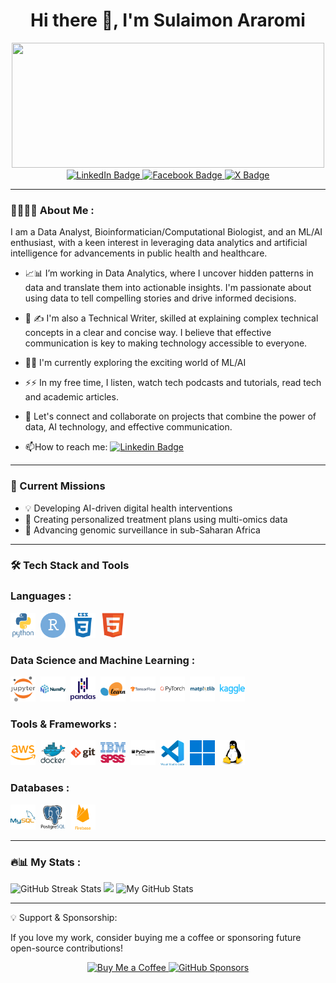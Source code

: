 <div id="header" align="center">
 
<h1 align="center">
  Hi there 👋, I'm Sulaimon Araromi
</h1>

<div align="center">
  <img src="https://media.giphy.com/media/dWesBcTLavkZuG35MI/giphy.gif" width="500" height="200"/>
</div>
</div>
<div id="badges" align="center">
  <a href="https://www.linkedin.com/in/sulaimon-araromi-395573151/">
    <img src="https://img.shields.io/badge/LinkedIn-blue?style=for-the-badge&logo=linkedin&logoColor=white" alt="LinkedIn Badge"/>
    
<a href="www.facebook.com/araromi.sulaiman.5">
  <img src="https://img.shields.io/badge/Facebook-1877F2?style=for-the-badge&logo=facebook&logoColor=white" alt="Facebook Badge"/>
</a>
  </a>
<a href="your-x-URL">
  <img src="https://img.shields.io/badge/X-black?style=for-the-badge&logo=x&logoColor=white" alt="X Badge"/>
</a>
  


---


<div align="Left">

### :man_scientist::man_technologist: About Me :

I am a Data Analyst, Bioinformatician/Computational Biologist, and an ML/AI enthusiast, with a keen interest in leveraging data analytics and artificial intelligence for advancements in public health and healthcare.

* :chart_with_upwards_trend::bar_chart: I’m working in Data Analytics, where I uncover hidden patterns in data and translate them into actionable insights. I'm passionate about using data to tell compelling stories and drive informed decisions.
  
* :seedling: ✍️ I'm also a Technical Writer, skilled at explaining complex technical concepts in a clear and concise way. I believe that effective communication is key to making technology accessible to everyone.
  
* 🚀🚀 I'm currently exploring the exciting world of ML/AI
  
* :zap::zap: In my free time, I listen, watch tech podcasts and tutorials, read tech and academic articles.
  
* 🤝 Let's connect and collaborate on projects that combine the power of data, AI technology, and effective communication.
  
* :mailbox:How to reach me: [![Linkedin Badge](https://img.shields.io/badge/-kakbar-blue?style=flat&logo=Linkedin&logoColor=white)](https://www.linkedin.com/in/sulaimon-araromi-395573151/)
</div>

---

<div align="Left">

### 🚀 Current Missions
- 💡 Developing AI-driven digital health interventions
- 🎯 Creating personalized treatment plans using multi-omics data
- 🦠 Advancing genomic surveillance in sub-Saharan Africa
</div>

---

<div align="Left">

### :hammer_and_wrench: Tech Stack and Tools
###  Languages :
<div>
  <img src="https://github.com/devicons/devicon/blob/master/icons/python/python-original-wordmark.svg"  title="python" alt="python" width="40" height="40"/>&nbsp;
  <img src="https://github.com/devicons/devicon/blob/master/icons/rstudio/rstudio-original.svg"  title="rstudio" alt="rstudio" width="40" height="40"/>&nbsp;
  <img src="https://github.com/devicons/devicon/blob/master/icons/css3/css3-plain-wordmark.svg"  title="CSS3" alt="CSS" width="40" height="40"/>&nbsp;
  <img src="https://github.com/devicons/devicon/blob/master/icons/html5/html5-original.svg" title="HTML5" alt="HTML" width="40" height="40"/>&nbsp;
</div>

###  Data Science and Machine Learning  :
<div>
  <img src="https://github.com/devicons/devicon/blob/master/icons/jupyter/jupyter-original-wordmark.svg" title="jupyter"  alt="jupyter" width="40" height="40"/>&nbsp;
  <img src="https://github.com/devicons/devicon/blob/master/icons/numpy/numpy-original-wordmark.svg" title="numpy"  alt="numpy" width="40" height="40"/>&nbsp;
  <img src="https://github.com/devicons/devicon/blob/master/icons/pandas/pandas-original-wordmark.svg" title="pandas"  alt="pandas" width="40" height="40"/>&nbsp;
  <img src="https://github.com/devicons/devicon/blob/master/icons/scikitlearn/scikitlearn-original.svg" title="scikitlearn"  alt="scikitlearn" width="40" height="40"/>&nbsp;
  <img src="https://github.com/devicons/devicon/blob/master/icons/tensorflow/tensorflow-original-wordmark.svg" title="tensorflow"  alt="tensorflow" width="40" height="40"/>&nbsp;
  <img src="https://github.com/devicons/devicon/blob/master/icons/pytorch/pytorch-original-wordmark.svg" title="pytorch"  alt="pytorch" width="40" height="40"/>&nbsp;
  <img src="https://github.com/devicons/devicon/blob/master/icons/matplotlib/matplotlib-original-wordmark.svg" title="matplotlib"  alt="matplotlib" width="40" height="40"/>&nbsp;
  <img src="https://github.com/devicons/devicon/blob/master/icons/kaggle/kaggle-original-wordmark.svg" title="kaggle"  alt="kaggle" width="40" height="40"/>&nbsp;
</div>

###  Tools & Frameworks :
<div>
  <img src="https://github.com/devicons/devicon/blob/master/icons/amazonwebservices/amazonwebservices-plain-wordmark.svg" title="AWS" alt="AWS" width="40" height="40"/>&nbsp;
  <img src="https://github.com/devicons/devicon/blob/master/icons/docker/docker-original-wordmark.svg" title="docker" alt="docker" width="40" height="40"/>&nbsp;
  <img src="https://github.com/devicons/devicon/blob/master/icons/git/git-original-wordmark.svg" title="Git" **alt="Git" width="40" height="40"/>&nbsp;
  <img src="https://github.com/devicons/devicon/blob/master/icons/spss/spss-original.svg" title="spss" alt="spss" width="40" height="40"/>&nbsp;
  <img src="https://github.com/devicons/devicon/blob/master/icons/pycharm/pycharm-original-wordmark.svg" title="pycharm" alt="pycharm" width="40" height="40"/>&nbsp;
  <img src="https://github.com/devicons/devicon/blob/master/icons/vscode/vscode-original-wordmark.svg" title="vscode" **alt="vscode" width="40" height="40"/>&nbsp;
  <img src="https://github.com/devicons/devicon/blob/master/icons/windows11/windows11-original.svg" title="windows11" **alt="windows11" width="40" height="40"/>&nbsp;
  <img src="https://github.com/devicons/devicon/blob/master/icons/linux/linux-original.svg" title="linux" **alt="linux" width="40" height="40"/>&nbsp;
</div>

###  Databases :
<div>
  <img src="https://github.com/devicons/devicon/blob/master/icons/mysql/mysql-original-wordmark.svg" title="MySQL"  alt="MySQL" width="40" height="40"/>&nbsp;
  <img src="https://github.com/devicons/devicon/blob/master/icons/postgresql/postgresql-original-wordmark.svg" title="postgresql"  alt="postgresql" width="40" height="40"/>&nbsp;
  <img src="https://github.com/devicons/devicon/blob/master/icons/firebase/firebase-plain-wordmark.svg" title="Firebase" alt="Firebase" width="40" height="40"/>&nbsp;
</div>

---

### :fire:📊 My Stats :

<div align="Left">
  <img src="https://github-readme-streak-stats.herokuapp.com/?user=s-araromi&theme=dark&background=000000" alt="GitHub Streak Stats" />
  <img src="https://github-readme-stats.vercel.app/api/top-langs/?username=s-araromi" />
  <img src="https://github-readme-stats.vercel.app/api?username=s-araromi&show_icons=true&theme=dark&include_all_commits=true&count_private=true&line_height=21" alt="My GitHub Stats" /> 
</div>

---
💡 Support & Sponsorship:

If you love my work, consider buying me a coffee or sponsoring future open-source contributions!

<div align="center">
  <a href="your_buy_me_a_coffee_link">
    <img src="https://img.shields.io/badge/Buy%20Me%20a%20Coffee-ffdd00?style=for-the-badge&logo=buy-me-a-coffee&logoColor=black" alt="Buy Me a Coffee" />
  </a>
  <a href="your_sponsorship_link">
    <img src="https://img.shields.io/badge/Sponsor-30363D?style=for-the-badge&logo=GitHub%20Sponsors&logoColor=#EA4AAA" alt="GitHub Sponsors" />
  </a>
</div>
